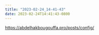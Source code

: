 ```yaml
---
title: "2023-02-24_14-41-43"
date: 2023-02-24T14:41:43-0800
---
```


https://abdelhakbougouffa.pro/posts/config/
